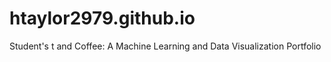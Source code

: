 # htaylor2979.github.io
Student's t and Coffee: A Machine Learning and Data Visualization Portfolio

